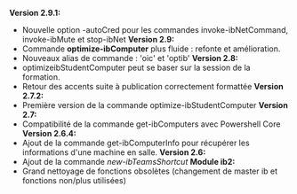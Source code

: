 ﻿**Version 2.9.1:**
 - Nouvelle option -autoCred pour les commandes invoke-ibNetCommand, invoke-ibMute et stop-ibNet
**Version 2.9:**
 - Commande **optimize-ibComputer** plus fluide : refonte et amélioration.
 - Nouveaux alias de commande : 'oic' et 'optib'
**Version 2.8:**
 - optimizeibStudentComputer peut se baser sur la session de la formation.
 - Retour des accents suite à publication correctement formattée
**Version 2.7.2:**
 - Première version de la commande optimize-ibStudentComputer
**Version 2.7:**
 - Compatibilité de la commande get-ibComputers avec Powershell Core
**Version 2.6.4:**
 - Ajout de la commande get-ibComputerInfo pour récupérer les informations d'une machine en salle.
**Version 2.6:**
 - Ajout de la commande *new-ibTeamsShortcut*
**Module ib2:**
 - Grand nettoyage de fonctions obsolètes (changement de master ib et fonctions non/plus utilisées)
